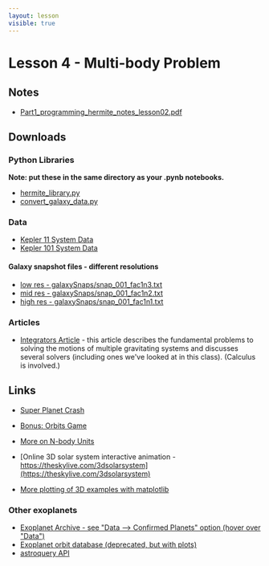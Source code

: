 ```yaml
---
layout: lesson
visible: true
---
```


# Lesson 4 - Multi-body Problem

## Notes

 * [Part1_programming_hermite_notes_lesson02.pdf](Part1_programming_hermite_notes_lesson02.pdf)

## Downloads

### Python Libraries

**Note: put these in the same directory as your .pynb notebooks.**

* <a href="hermite_library.py" download>hermite_library.py</a>
* <a href="convert_galaxy_data.py" download>convert_galaxy_data.py</a>

### Data

* [Kepler 11 System Data](downloads/kepler11data.txt)
* [Kepler 101 System Data](downloads/kepler101data.txt)

#### Galaxy snapshot files - different resolutions

* <a href="galaxySnaps/snap_001_fac1n3.txt" download>low res - galaxySnaps/snap_001_fac1n3.txt</a>
* <a href="galaxySnaps/snap_001_fac1n2.txt" download>mid res - galaxySnaps/snap_001_fac1n2.txt</a>
* <a href="galaxySnaps/snap_001_fac1n1.txt" download>high res - galaxySnaps/snap_001_fac1n1.txt</a>


### Articles

* [Integrators Article](../lesson02/downloads/integrators.pdf) - this article describes the fundamental problems to solving the motions of multiple gravitating systems and discusses several solvers (including ones we've looked at in this class).  (Calculus is involved.)


## Links

* [Super Planet Crash](http://www.stefanom.org/spc/)
* [Bonus: Orbits Game](http://save-point.herokuapp.com/dashboard/users.php)
* [More on N-body Units](http://www.manybody.org/modest/heggie_split.pdf)

* [Online 3D solar system interactive animation - https://theskylive.com/3dsolarsystem](https://theskylive.com/3dsolarsystem)
* [More plotting of 3D examples with matplotlib](https://jakevdp.github.io/PythonDataScienceHandbook/04.12-three-dimensional-plotting.html)

### Other exoplanets
* [Exoplanet Archive - see "Data --> Confirmed Planets" option (hover over "Data")](https://exoplanetarchive.ipac.caltech.edu/)
* [Exoplanet orbit database (deprecated, but with plots)](http://exoplanets.org/)
* [astroquery API](https://astroquery.readthedocs.io/en/latest/exoplanet_orbit_database/exoplanet_orbit_database.html)
